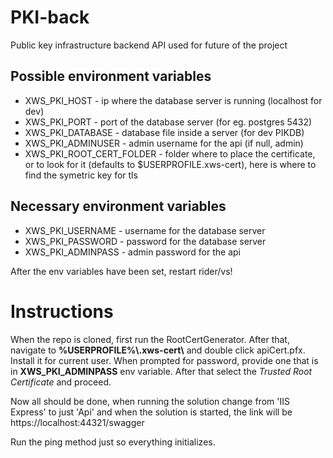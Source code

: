 # PKI-back
Public key infrastructure backend API used for future of the project


## Possible environment variables
* XWS_PKI_HOST - ip where the database server is running (localhost for dev)
* XWS_PKI_PORT - port of the database server (for eg. postgres 5432)
* XWS_PKI_DATABASE - database file inside a server (for dev PIKDB)
* XWS_PKI_ADMINUSER - admin username for the api (if null, admin)
* XWS_PKI_ROOT_CERT_FOLDER - folder where to place the certificate, or to look for it (defaults to $USERPROFILE\.xws-cert\), here is where to find the symetric key for tls

## Necessary environment variables
* XWS_PKI_USERNAME - username for the database server
* XWS_PKI_PASSWORD - password for the database server
* XWS_PKI_ADMINPASS - admin password for the api

After the env variables have been set, restart rider/vs!

# Instructions

When the repo is cloned, first run the RootCertGenerator. After that, navigate to **%USERPROFILE%\\.xws-cert\\** and double click apiCert.pfx. Install it for current user. When prompted for password, provide one that is in **XWS_PKI_ADMINPASS** env variable. After that select the _Trusted Root Certificate_ and proceed.

Now all should be done, when running the solution change from 'IIS Express' to just 'Api' and when the solution is started, the link will be https://localhost:44321/swagger

Run the ping method just so everything initializes.